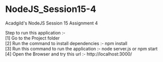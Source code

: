 # NodeJS_Session15-4
Acadgild's NodeJS Session 15 Assignment 4


Step to run this application :-  
[1] Go to the Project folder  
[2] Run the command to install dependencies :- npm install  
[3] Run this command to run the application :- node server.js or npm start  
[4] Open the Browser and try this url :- http://localhost:3000/
